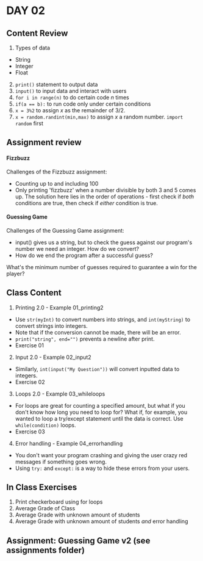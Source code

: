 # DAY 02

## Content Review 

1. Types of data
  - String
  - Integer
  - Float
2. `print()` statement to output data
3. `input()` to input data and interact with users
4. `for i in range(n)` to do certain code *n* times
5. `if(a == b):` to run code only under certain conditions
6. `x = 3%2` to assign *x* as the remainder of 3/2.
7. `x = random.randint(min,max)` to assign *x* a random number. `import random` first


## Assignment review

#### Fizzbuzz

Challenges of the Fizzbuzz assignment:
+ Counting up to and including 100
+ Only printing 'fizzbuzz' when a number divisible by both 3 and 5 comes up. The solution here lies in the order of operations - first check if *both* conditions are true, then check if *either* condition is true. 

#### Guessing Game

Challenges of the Guessing Game assignment:
+ input() gives us a string, but to check the guess against our program's number we need an integer. How do we convert?
+ How do we end the program after a successful guess?


What's the minimum number of guesses required to guarantee a win for the player?

## Class Content

1. Printing 2.0 - Example 01_printing2
  - Use `str(myInt)` to convert numbers into strings, and `int(myString)` to convert strings into integers.
  - Note that if the conversion cannot be made, there will be an error.
  - `print("string", end="")` prevents a newline after print.
  - Exercise 01

2. Input 2.0 - Example 02_input2
  - Similarly, `int(input("My Question"))` will convert inputted data to integers. 
  - Exercise 02

3. Loops 2.0 - Example 03_whileloops
  - For loops are great for counting a specified amount, but what if you don't know how long you need to loop for? What if, for example, you wanted to loop a try/except statement until the data is correct. Use `while(condition)` loops.
  - Exercise 03

4. Error handling - Example 04_errorhandling
  - You don't want your program crashing and giving the user crazy red messages if something goes wrong. 
  - Using `try:` and `except:` is a way to hide these errors from your users. 

## In Class Exercises

1. Print checkerboard using for loops
2. Average Grade of Class
3. Average Grade with unknown amount of students
4. Average Grade with unknown amount of students *and* error handling

## Assignment: Guessing Game v2 (see assignments folder)
